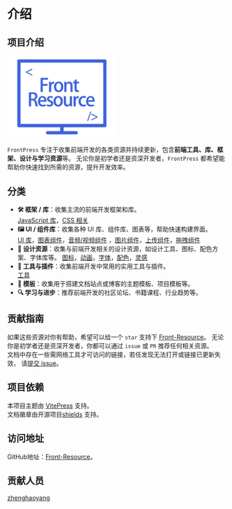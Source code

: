 # 介绍

## 项目介绍

<img width="250px" src="../public/logo.svg" style="margin: 0 auto">

`FrontPress` 专注于收集前端开发的各类资源并持续更新，包含**前端工具、库、框架、设计与学习资源**等。
无论你是初学者还是资深开发者，`FrontPress` 都希望能帮助你快速找到所需的资源，提升开发效率。

## 分类
- **🛠️ 框架 / 库**：收集主流的前端开发框架和库。  
  [JavaScript 库](../framework/javascript)，[CSS 相关](../framework/css)
- **🖼️ UI / 组件库**：收集各种 UI 库、组件库、图表等，帮助快速构建界面。  
  [UI 库](../ui-component/ui-web)，[图表组件](../ui-component/component-charts)，[音频/视频组件](../ui-component/component-media)
，[图片组件](../ui-component/component-image)，[上传组件](../ui-component/component-upload)，[拖拽组件](../ui-component/component-drag)
- **🎨 设计资源**：收集与前端开发相关的设计资源，如设计工具、图标、配色方案、字体库等。
  [图标](../design/icon)，[动画](../design/animate)，[字体](../design/fonts)，[配色](../design/color)，[灵感](../design/inspiration)
- **🔨 工具与插件**：收集前端开发中常用的实用工具与插件。  
  [工具](../tools-plugin/tools)
- **📰 模板**：收集用于搭建文档站点或博客的主题模板、项目模板等。
- **🔍 学习与进步**：推荐前端开发的社区论坛、书籍课程、行业趋势等。

## 贡献指南

如果这些资源对你有帮助，希望可以给一个 `star` 支持下 [Front-Resource](https://github.com/zhenghaoyang24/Front-Resource)。
无论你是初学者还是资深开发者，你都可以通过 `issue` 或 `PR` 推荐任何相关资源。  
文档中存在一些需网络工具才可访问的链接，若任发现无法打开或链接已更新失效，
请[提交 issue](https://github.com/zhenghaoyang24/Front-Resource/issues)。

## 项目依赖

本项目主题由 [VitePress](https://vitepress.dev/zh/) 支持。  
文档徽章由开源项目[shields](https://github.com/badges/shields) 支持。  

## 访问地址

GitHub地址：[Front-Resource](https://github.com/zhenghaoyang24/Front-Resource)。  

## 贡献人员

[zhenghaoyang](https://github.com/zhenghaoyang24)
